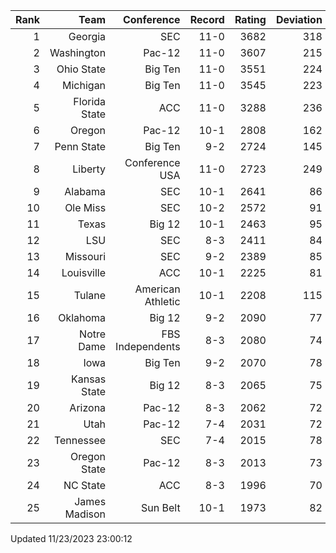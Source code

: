 | Rank  | Team                 | Conference           | Record   | Rating | Deviation |
| ---:  | ---:                 | ---:                 | ---:     | ---:   | ---:      |
| 1     | Georgia              | SEC                  | 11-0     | 3682   | 318       |
| 2     | Washington           | Pac-12               | 11-0     | 3607   | 215       |
| 3     | Ohio State           | Big Ten              | 11-0     | 3551   | 224       |
| 4     | Michigan             | Big Ten              | 11-0     | 3545   | 223       |
| 5     | Florida State        | ACC                  | 11-0     | 3288   | 236       |
| 6     | Oregon               | Pac-12               | 10-1     | 2808   | 162       |
| 7     | Penn State           | Big Ten              | 9-2      | 2724   | 145       |
| 8     | Liberty              | Conference USA       | 11-0     | 2723   | 249       |
| 9     | Alabama              | SEC                  | 10-1     | 2641   | 86        |
| 10    | Ole Miss             | SEC                  | 10-2     | 2572   | 91        |
| 11    | Texas                | Big 12               | 10-1     | 2463   | 95        |
| 12    | LSU                  | SEC                  | 8-3      | 2411   | 84        |
| 13    | Missouri             | SEC                  | 9-2      | 2389   | 85        |
| 14    | Louisville           | ACC                  | 10-1     | 2225   | 81        |
| 15    | Tulane               | American Athletic    | 10-1     | 2208   | 115       |
| 16    | Oklahoma             | Big 12               | 9-2      | 2090   | 77        |
| 17    | Notre Dame           | FBS Independents     | 8-3      | 2080   | 74        |
| 18    | Iowa                 | Big Ten              | 9-2      | 2070   | 78        |
| 19    | Kansas State         | Big 12               | 8-3      | 2065   | 75        |
| 20    | Arizona              | Pac-12               | 8-3      | 2062   | 72        |
| 21    | Utah                 | Pac-12               | 7-4      | 2031   | 72        |
| 22    | Tennessee            | SEC                  | 7-4      | 2015   | 78        |
| 23    | Oregon State         | Pac-12               | 8-3      | 2013   | 73        |
| 24    | NC State             | ACC                  | 8-3      | 1996   | 70        |
| 25    | James Madison        | Sun Belt             | 10-1     | 1973   | 82        |

Updated 11/23/2023 23:00:12
